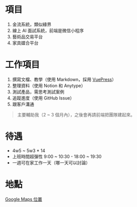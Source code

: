 # 項目

1. 金流系統，類似綠界
2. 線上 AI 面試系統，前端是微信小程序
3. 藝術品交易平台
4. 家具媒合平台

# 工作項目

1. 撰寫文檔、教學（使用 Markdown，採用 [VuePress](https://v2.vuepress.vuejs.org/)）
2. 整理資料（使用 Notion 和 Anytype）
3. 測試產品，需思考測試案例
4. 追蹤進度（使用 GitHub Issue）
5. 跟客戶溝通

> 主要輔助我（2 ~ 3 個月內），之後會再請前端把團隊建起來。

# 待遇

- 4w5 ~ 5w3 * 14
- 上班時間超彈性 9:00 ~ 10:30 - 18:00 ~ 19:30
- 一週可在家工作一天（哪一天可以討論）

# 地點

[Google Maps 位置](https://maps.app.goo.gl/zrkDuSVHdem9P6Er9)
